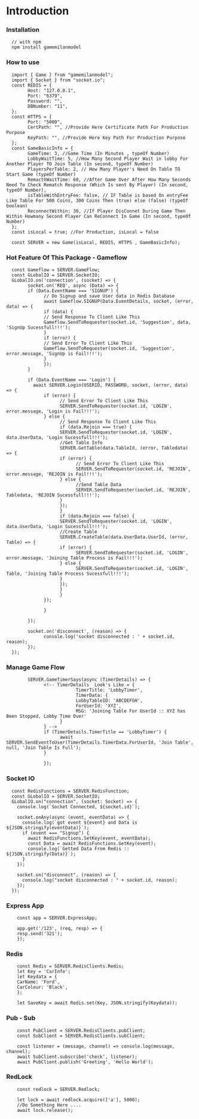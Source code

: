 # Introduction

### Installation

      // with npm
      npm install gamemilanmodel

### How to use

      import { Game } from "gamemilanmodel";
      import { Socket } from "socket.io";
      const REDIS = {
            Host: "127.0.0.1",
            Port: "6379",
            Password: "",
            DBNumber: "11",
      };
      const HTTPS = {
            Port: "5000",
            CertPath: "", //Provide Here Certificate Path For Production Purpose
            KeyPath: "", //Provide Here Key Path For Production Purpose
      };
      const GameBasicInfo = {
            GameTime: 3, //Game Time (In Minutes , typeOf Number)
            LobbyWaitTime: 5, //How Many Second Player Wait in lobby For Another Player TO Join Table (In second, typeOf Number)
            PlayersPerTable: 2, // How Many Player's Need On Table TO Start Game (typeOf Number)
            RemacthWaitTime: 60, //After Game Over After How Many Seconds Need To Check Rematch Response (Which Is sent By Player) (In second, typeOf Number),
            isTableWithEntryFee: false, // IF Table is based On entryFee Like Table For 500 Coins, 300 Coins Then (true) else (false) (typeOf boolean)
            ReconnectWithin: 30, //If Player DisConnet During Game Then Within Howmany Second Player Can ReConnect In Game (In second, typeOf Number)
      };
      const isLocal = true; //For Production, isLocal = false

      const SERVER = new Game(isLocal, REDIS, HTTPS , GameBasicInfo);

### Hot Feature Of This Package - Gameflow

      const Gameflow = SERVER.GameFlow;
      const GLobalIO = SERVER.SocketIO;
      GLobalIO.on('connection', (socket) => {
            socket.on('REQ', async (Data) => {
            if (Data.EventName === 'SIGNUP') {
                  // Do Signup and save User data in Redis Database
                  await Gameflow.SIGNUP(Data.EventDetails, socket, (error, data) => {
                  if (data) {
                  // Send Response To Client Like This
                  Gameflow.SendToRequester(socket.id, 'Suggestion', data, 'SignUp Sucessfull!!!');
                  }
                  if (error) {
                  // Send Error To Client Like This
                  Gameflow.SendToRequester(socket.id, 'Suggestion', error.message, 'SignUp is Fail!!!');
                  }
                  });
            }

            if (Data.EventName === 'Login') {
              await SERVER.Login(USERID, PASSWORD, socket, (error, data) => {
                  if (error) {
                        // Send Error To Client Like This
                        SERVER.SendToRequester(socket.id, 'LOGIN', error.message, 'Login is Fail!!!');
                  } else {
                        // Send Response To Client Like This
                        if (data.Rejoin === true) {
                        SERVER.SendToRequester(socket.id, 'LOGIN', data.UserData, 'Login Sucessfull!!!');
                        //Get Table Info
                        SERVER.GetTable(data.TableId, (error, Tabledata) => {
                        if (error) {
                              // Send Error To Client Like This
                              SERVER.SendToRequester(socket.id, 'REJOIN', error.message, 'REJOIN is Fail!!!');
                        } else {
                              //Send Table Data
                              SERVER.SendToRequester(socket.id, 'REJOIN', Tabledata, 'REJOIN Sucessfull!!!');
                        }
                        });
                        }
                        if (data.Rejoin === false) {
                        SERVER.SendToRequester(socket.id, 'LOGIN', data.UserData, 'Login Sucessfull!!!');
                        //Create Table
                        SERVER.CreateTable(data.UserData.UserId, (error, Table) => {
                        if (error) {
                              SERVER.SendToRequester(socket.id, 'LOGIN', error.message, 'Joining Table Process is Fail!!!');
                        } else {
                              SERVER.SendToRequester(socket.id, 'LOGIN', Table, 'Joining Table Process Sucessfull!!!');
                        }
                        });
                        }
                        }
                  });

                  }

            });

            socket.on('disconnect', (reason) => {
                  console.log('socket disconnected : ' + socket.id, reason);
            });
      });

### Manage Game Flow

            SERVER.GameTimerSays(async (TimerDetails) => {
                  <!-- TimerDetails  Look's Like = {
                              TimerTitle: 'LobbyTimer',
                              TimerData: {
                              LobbyTableID: 'ABCDEFGH',
                              ForUserId: 'XYZ',
                              MSG: 'Joining Table For UserId :: XYZ has Been Stopped, Lobby Time Over'
                        }
                  } -->
                  if (TimerDetails.TimerTitle == 'LobbyTimer') {
                        await SERVER.SendEventToUser(TimerDetails.TimerData.ForUserId, 'Join Table', null, 'Join Table Is Full');
                  }

                  });

### Socket IO

      const RedisFunctions = SERVER.RedisFunction;
      const GLobalIO = SERVER.SocketIO;
      GLobalIO.on("connection", (socket: Socket) => {
        console.log(`Socket Connected, ${socket.id}`);

        socket.onAny(async (event, eventData) => {
          console.log(`got event ${event} and Data is ${JSON.stringify(eventData)}`);
          if (event === "Signup") {
            await RedisFunctions.SetKey(event, eventData);
            const Data = await RedisFunctions.GetKey(event);
            console.log(`Getted Data From Redis :: ${JSON.stringify(Data)}`);
          }
        });

        socket.on("disconnect", (reason) => {
          console.log("socket disconnected : " + socket.id, reason);
        });
      });

### Express App

        const app = SERVER.ExpressApp;

        app.get('/123', (req, resp) => {
        resp.send('321');
        });

### Redis

        const Redis = SERVER.RedisClients.Redis;
        let Key = 'CarInfo';
        let Keydata = {
        CarName: 'Ford',
        CarColour: 'Black',
        };

        let SaveKey = await Redis.set(Key, JSON.stringify(Keydata));

### Pub - Sub

        const PubClient = SERVER.RedisClients.pubClient;
        const SubClient = SERVER.RedisClients.subClient;

        const listener = (message, channel) => console.log(message, channel);
        await SubClient.subscribe('check', listener);
        await PubClient.publish('Greeting', 'Hello World');

### RedLock

        const redlock = SERVER.Redlock;

        let lock = await redlock.acquire(['a'], 5000);
        //Do Something Here ....
        await lock.release();
